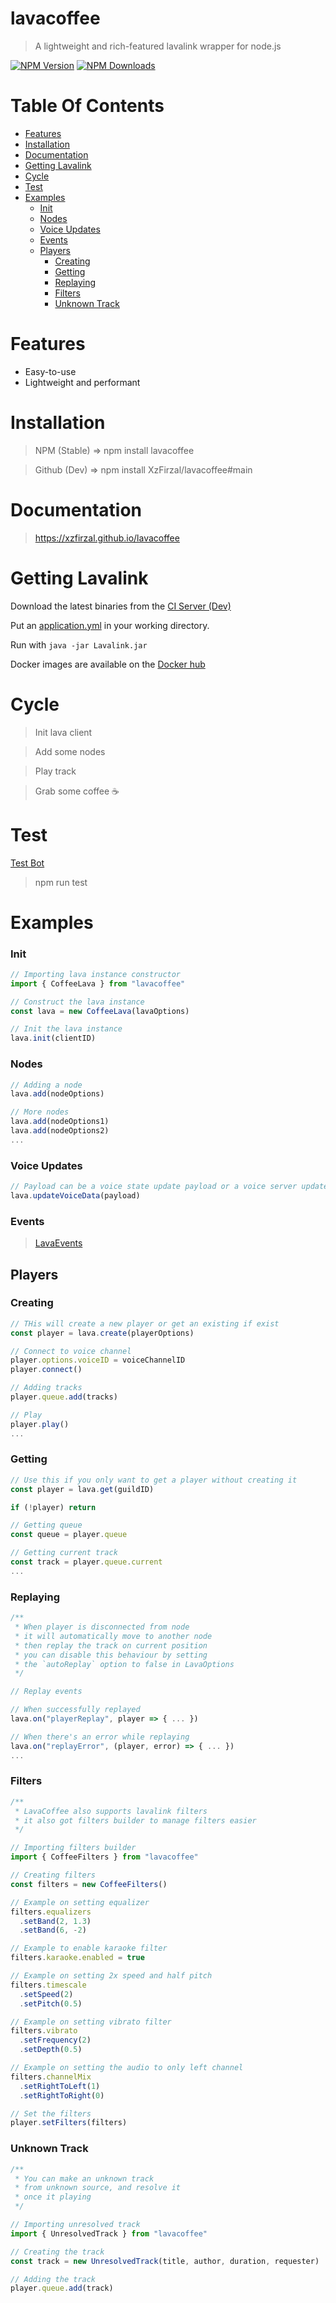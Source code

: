 # lavacoffee
> A lightweight and rich-featured lavalink wrapper for node.js

[![NPM Version](https://img.shields.io/npm/v/lavacoffee.svg?maxAge=3600)](https://www.npmjs.com/package/lavacoffee)
[![NPM Downloads](https://img.shields.io/npm/dt/lavacoffee.svg?maxAge=3600)](https://www.npmjs.com/package/lavacoffee)

# Table Of Contents
- [Features](#features)
- [Installation](#installation)
- [Documentation](#documentation)
- [Getting Lavalink](#getting-lavalink)
- [Cycle](#cycle)
- [Test](#test)
- [Examples](#examples)
  - [Init](#init)
  - [Nodes](#nodes)
  - [Voice Updates](#voice-updates)
  - [Events](#events)
  - [Players](#players)
    - [Creating](#creating)
    - [Getting](#getting)
    - [Replaying](#replaying)
    - [Filters](#filters)
    - [Unknown Track](#unknown-track)

# Features
- Easy-to-use
- Lightweight and performant

# Installation
> NPM (Stable) => npm install lavacoffee

> Github (Dev) => npm install XzFirzal/lavacoffee#main

# Documentation
> https://xzfirzal.github.io/lavacoffee

# Getting Lavalink
Download the latest binaries from the [CI Server (Dev)](https://ci.fredboat.com/repository/download/Lavalink_Build?guest=1&branch=refs/heads/dev)

Put an [application.yml](https://github.com/freyacodes/Lavalink/blob/master/LavalinkServer/application.yml.example) in your working directory.

Run with `java -jar Lavalink.jar`

Docker images are available on the [Docker hub](https://hub.docker.com/r/fredboat/lavalink/)

# Cycle
> Init lava client

> Add some nodes

> Play track

> Grab some coffee ☕

# Test
[Test Bot](https://github.com/XzFirzal/lavacoffee/blob/main/test/index.ts)
> npm run test

# Examples
### Init
```ts
// Importing lava instance constructor
import { CoffeeLava } from "lavacoffee"

// Construct the lava instance
const lava = new CoffeeLava(lavaOptions)

// Init the lava instance
lava.init(clientID)
```

### Nodes
```ts
// Adding a node
lava.add(nodeOptions)

// More nodes
lava.add(nodeOptions1)
lava.add(nodeOptions2)
...
```

### Voice Updates
```ts
// Payload can be a voice state update payload or a voice server update payload
lava.updateVoiceData(payload)
```

### Events
> [LavaEvents](https://xzfirzal.github.io/lavacoffee/interfaces/LavaEvents.html)

## Players 
### Creating
```ts
// THis will create a new player or get an existing if exist
const player = lava.create(playerOptions)

// Connect to voice channel
player.options.voiceID = voiceChannelID
player.connect()

// Adding tracks
player.queue.add(tracks)

// Play
player.play()
...
```

### Getting
```ts
// Use this if you only want to get a player without creating it
const player = lava.get(guildID)

if (!player) return

// Getting queue
const queue = player.queue

// Getting current track
const track = player.queue.current
...
```

### Replaying
```ts
/**
 * When player is disconnected from node
 * it will automatically move to another node
 * then replay the track on current position
 * you can disable this behaviour by setting
 * the `autoReplay` option to false in LavaOptions
 */

// Replay events

// When successfully replayed
lava.on("playerReplay", player => { ... })

// When there's an error while replaying
lava.on("replayError", (player, error) => { ... })
...
```

### Filters
```ts
/**
 * LavaCoffee also supports lavalink filters
 * it also got filters builder to manage filters easier
 */

// Importing filters builder
import { CoffeeFilters } from "lavacoffee"

// Creating filters
const filters = new CoffeeFilters()

// Example on setting equalizer
filters.equalizers
  .setBand(2, 1.3)
  .setBand(6, -2)

// Example to enable karaoke filter
filters.karaoke.enabled = true

// Example on setting 2x speed and half pitch
filters.timescale
  .setSpeed(2)
  .setPitch(0.5)

// Example on setting vibrato filter
filters.vibrato
  .setFrequency(2)
  .setDepth(0.5)

// Example on setting the audio to only left channel
filters.channelMix
  .setRightToLeft(1)
  .setRightToRight(0)

// Set the filters
player.setFilters(filters)
```

### Unknown Track
```ts
/**
 * You can make an unknown track
 * from unknown source, and resolve it
 * once it playing
 */

// Importing unresolved track
import { UnresolvedTrack } from "lavacoffee"

// Creating the track
const track = new UnresolvedTrack(title, author, duration, requester)

// Adding the track
player.queue.add(track)
```
